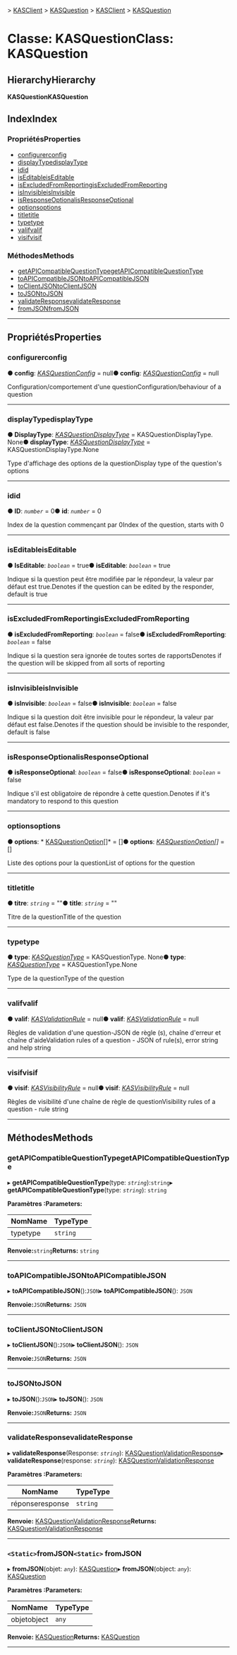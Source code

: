 <span data-ttu-id="bce49-101">[](../README.md) > [KASClient](../modules/kasclient.md) > [KASQuestion](../classes/kasclient.kasquestion.md)</span><span class="sxs-lookup"><span data-stu-id="bce49-101">[](../README.md) > [KASClient](../modules/kasclient.md) > [KASQuestion](../classes/kasclient.kasquestion.md)</span></span>

# <a name="class-kasquestion"></a><span data-ttu-id="bce49-102">Classe: KASQuestion</span><span class="sxs-lookup"><span data-stu-id="bce49-102">Class: KASQuestion</span></span>

## <a name="hierarchy"></a><span data-ttu-id="bce49-103">Hierarchy</span><span class="sxs-lookup"><span data-stu-id="bce49-103">Hierarchy</span></span>

<span data-ttu-id="bce49-104">**KASQuestion**</span><span class="sxs-lookup"><span data-stu-id="bce49-104">**KASQuestion**</span></span>

## <a name="index"></a><span data-ttu-id="bce49-105">Index</span><span class="sxs-lookup"><span data-stu-id="bce49-105">Index</span></span>

### <a name="properties"></a><span data-ttu-id="bce49-106">Propriétés</span><span class="sxs-lookup"><span data-stu-id="bce49-106">Properties</span></span>

* [<span data-ttu-id="bce49-107">configurer</span><span class="sxs-lookup"><span data-stu-id="bce49-107">config</span></span>](kasclient.kasquestion.md#config)
* [<span data-ttu-id="bce49-108">displayType</span><span class="sxs-lookup"><span data-stu-id="bce49-108">displayType</span></span>](kasclient.kasquestion.md#displaytype)
* [<span data-ttu-id="bce49-109">id</span><span class="sxs-lookup"><span data-stu-id="bce49-109">id</span></span>](kasclient.kasquestion.md#id)
* [<span data-ttu-id="bce49-110">isEditable</span><span class="sxs-lookup"><span data-stu-id="bce49-110">isEditable</span></span>](kasclient.kasquestion.md#iseditable)
* [<span data-ttu-id="bce49-111">isExcludedFromReporting</span><span class="sxs-lookup"><span data-stu-id="bce49-111">isExcludedFromReporting</span></span>](kasclient.kasquestion.md#isexcludedfromreporting)
* [<span data-ttu-id="bce49-112">isInvisible</span><span class="sxs-lookup"><span data-stu-id="bce49-112">isInvisible</span></span>](kasclient.kasquestion.md#isinvisible)
* [<span data-ttu-id="bce49-113">isResponseOptional</span><span class="sxs-lookup"><span data-stu-id="bce49-113">isResponseOptional</span></span>](kasclient.kasquestion.md#isresponseoptional)
* [<span data-ttu-id="bce49-114">options</span><span class="sxs-lookup"><span data-stu-id="bce49-114">options</span></span>](kasclient.kasquestion.md#options)
* [<span data-ttu-id="bce49-115">title</span><span class="sxs-lookup"><span data-stu-id="bce49-115">title</span></span>](kasclient.kasquestion.md#title)
* [<span data-ttu-id="bce49-116">type</span><span class="sxs-lookup"><span data-stu-id="bce49-116">type</span></span>](kasclient.kasquestion.md#type)
* [<span data-ttu-id="bce49-117">valif</span><span class="sxs-lookup"><span data-stu-id="bce49-117">valif</span></span>](kasclient.kasquestion.md#valif)
* [<span data-ttu-id="bce49-118">visif</span><span class="sxs-lookup"><span data-stu-id="bce49-118">visif</span></span>](kasclient.kasquestion.md#visif)
### <a name="methods"></a><span data-ttu-id="bce49-119">Méthodes</span><span class="sxs-lookup"><span data-stu-id="bce49-119">Methods</span></span>

* [<span data-ttu-id="bce49-120">getAPICompatibleQuestionType</span><span class="sxs-lookup"><span data-stu-id="bce49-120">getAPICompatibleQuestionType</span></span>](kasclient.kasquestion.md#getapicompatiblequestiontype)
* [<span data-ttu-id="bce49-121">toAPICompatibleJSON</span><span class="sxs-lookup"><span data-stu-id="bce49-121">toAPICompatibleJSON</span></span>](kasclient.kasquestion.md#toapicompatiblejson)
* [<span data-ttu-id="bce49-122">toClientJSON</span><span class="sxs-lookup"><span data-stu-id="bce49-122">toClientJSON</span></span>](kasclient.kasquestion.md#toclientjson)
* [<span data-ttu-id="bce49-123">toJSON</span><span class="sxs-lookup"><span data-stu-id="bce49-123">toJSON</span></span>](kasclient.kasquestion.md#tojson)
* [<span data-ttu-id="bce49-124">validateResponse</span><span class="sxs-lookup"><span data-stu-id="bce49-124">validateResponse</span></span>](kasclient.kasquestion.md#validateresponse)
* [<span data-ttu-id="bce49-125">fromJSON</span><span class="sxs-lookup"><span data-stu-id="bce49-125">fromJSON</span></span>](kasclient.kasquestion.md#fromjson)

---

## <a name="properties"></a><span data-ttu-id="bce49-126">Propriétés</span><span class="sxs-lookup"><span data-stu-id="bce49-126">Properties</span></span>

<a id="config"></a>

###  <a name="config"></a><span data-ttu-id="bce49-127">configurer</span><span class="sxs-lookup"><span data-stu-id="bce49-127">config</span></span>

<span data-ttu-id="bce49-128">**● config**: *[KASQuestionConfig](kasclient.kasquestionconfig.md)* = null</span><span class="sxs-lookup"><span data-stu-id="bce49-128">**● config**: *[KASQuestionConfig](kasclient.kasquestionconfig.md)* =  null</span></span>

<span data-ttu-id="bce49-129">Configuration/comportement d'une question</span><span class="sxs-lookup"><span data-stu-id="bce49-129">Configuration/behaviour of a question</span></span>

___

<a id="displaytype"></a>

###  <a name="displaytype"></a><span data-ttu-id="bce49-130">displayType</span><span class="sxs-lookup"><span data-stu-id="bce49-130">displayType</span></span>

<span data-ttu-id="bce49-131">**● DisplayType**: *[KASQuestionDisplayType](../enums/kasclient.kasquestiondisplaytype.md)* = KASQuestionDisplayType. None</span><span class="sxs-lookup"><span data-stu-id="bce49-131">**● displayType**: *[KASQuestionDisplayType](../enums/kasclient.kasquestiondisplaytype.md)* =  KASQuestionDisplayType.None</span></span>

<span data-ttu-id="bce49-132">Type d'affichage des options de la question</span><span class="sxs-lookup"><span data-stu-id="bce49-132">Display type of the question's options</span></span>

___

<a id="id"></a>

###  <a name="id"></a><span data-ttu-id="bce49-133">id</span><span class="sxs-lookup"><span data-stu-id="bce49-133">id</span></span>

<span data-ttu-id="bce49-134">**● ID**: *`number`* = 0</span><span class="sxs-lookup"><span data-stu-id="bce49-134">**● id**: *`number`* = 0</span></span>

<span data-ttu-id="bce49-135">Index de la question commençant par 0</span><span class="sxs-lookup"><span data-stu-id="bce49-135">Index of the question, starts with 0</span></span>

___

<a id="iseditable"></a>

###  <a name="iseditable"></a><span data-ttu-id="bce49-136">isEditable</span><span class="sxs-lookup"><span data-stu-id="bce49-136">isEditable</span></span>

<span data-ttu-id="bce49-137">**● IsEditable**: *`boolean`* = true</span><span class="sxs-lookup"><span data-stu-id="bce49-137">**● isEditable**: *`boolean`* = true</span></span>

<span data-ttu-id="bce49-138">Indique si la question peut être modifiée par le répondeur, la valeur par défaut est true.</span><span class="sxs-lookup"><span data-stu-id="bce49-138">Denotes if the question can be edited by the responder, default is true</span></span>

___

<a id="isexcludedfromreporting"></a>

###  <a name="isexcludedfromreporting"></a><span data-ttu-id="bce49-139">isExcludedFromReporting</span><span class="sxs-lookup"><span data-stu-id="bce49-139">isExcludedFromReporting</span></span>

<span data-ttu-id="bce49-140">**● isExcludedFromReporting**: *`boolean`* = false</span><span class="sxs-lookup"><span data-stu-id="bce49-140">**● isExcludedFromReporting**: *`boolean`* = false</span></span>

<span data-ttu-id="bce49-141">Indique si la question sera ignorée de toutes sortes de rapports</span><span class="sxs-lookup"><span data-stu-id="bce49-141">Denotes if the question will be skipped from all sorts of reporting</span></span>

___

<a id="isinvisible"></a>

###  <a name="isinvisible"></a><span data-ttu-id="bce49-142">isInvisible</span><span class="sxs-lookup"><span data-stu-id="bce49-142">isInvisible</span></span>

<span data-ttu-id="bce49-143">**● isInvisible**: *`boolean`* = false</span><span class="sxs-lookup"><span data-stu-id="bce49-143">**● isInvisible**: *`boolean`* = false</span></span>

<span data-ttu-id="bce49-144">Indique si la question doit être invisible pour le répondeur, la valeur par défaut est false.</span><span class="sxs-lookup"><span data-stu-id="bce49-144">Denotes if the question should be invisible to the responder, default is false</span></span>

___

<a id="isresponseoptional"></a>

###  <a name="isresponseoptional"></a><span data-ttu-id="bce49-145">isResponseOptional</span><span class="sxs-lookup"><span data-stu-id="bce49-145">isResponseOptional</span></span>

<span data-ttu-id="bce49-146">**● isResponseOptional**: *`boolean`* = false</span><span class="sxs-lookup"><span data-stu-id="bce49-146">**● isResponseOptional**: *`boolean`* = false</span></span>

<span data-ttu-id="bce49-147">Indique s'il est obligatoire de répondre à cette question.</span><span class="sxs-lookup"><span data-stu-id="bce49-147">Denotes if it's mandatory to respond to this question</span></span>

___

<a id="options"></a>

###  <a name="options"></a><span data-ttu-id="bce49-148">options</span><span class="sxs-lookup"><span data-stu-id="bce49-148">options</span></span>

<span data-ttu-id="bce49-149">**● options**: \* [KASQuestionOption](kasclient.kasquestionoption.md)[]\* = []</span><span class="sxs-lookup"><span data-stu-id="bce49-149">**● options**: *[KASQuestionOption](kasclient.kasquestionoption.md)[]* =  []</span></span>

<span data-ttu-id="bce49-150">Liste des options pour la question</span><span class="sxs-lookup"><span data-stu-id="bce49-150">List of options for the question</span></span>

___

<a id="title"></a>

###  <a name="title"></a><span data-ttu-id="bce49-151">title</span><span class="sxs-lookup"><span data-stu-id="bce49-151">title</span></span>

<span data-ttu-id="bce49-152">**● titre**: *`string`* = ""</span><span class="sxs-lookup"><span data-stu-id="bce49-152">**● title**: *`string`* = ""</span></span>

<span data-ttu-id="bce49-153">Titre de la question</span><span class="sxs-lookup"><span data-stu-id="bce49-153">Title of the question</span></span>

___

<a id="type"></a>

###  <a name="type"></a><span data-ttu-id="bce49-154">type</span><span class="sxs-lookup"><span data-stu-id="bce49-154">type</span></span>

<span data-ttu-id="bce49-155">**● type**: *[KASQuestionType](../enums/kasclient.kasquestiontype.md)* = KASQuestionType. None</span><span class="sxs-lookup"><span data-stu-id="bce49-155">**● type**: *[KASQuestionType](../enums/kasclient.kasquestiontype.md)* =  KASQuestionType.None</span></span>

<span data-ttu-id="bce49-156">Type de la question</span><span class="sxs-lookup"><span data-stu-id="bce49-156">Type of the question</span></span>

___

<a id="valif"></a>

###  <a name="valif"></a><span data-ttu-id="bce49-157">valif</span><span class="sxs-lookup"><span data-stu-id="bce49-157">valif</span></span>

<span data-ttu-id="bce49-158">**● valif**: *[KASValidationRule](kasclient.kasvalidationrule.md)* = null</span><span class="sxs-lookup"><span data-stu-id="bce49-158">**● valif**: *[KASValidationRule](kasclient.kasvalidationrule.md)* =  null</span></span>

<span data-ttu-id="bce49-159">Règles de validation d'une question-JSON de règle (s), chaîne d'erreur et chaîne d'aide</span><span class="sxs-lookup"><span data-stu-id="bce49-159">Validation rules of a question - JSON of rule(s), error string and help string</span></span>

___

<a id="visif"></a>

###  <a name="visif"></a><span data-ttu-id="bce49-160">visif</span><span class="sxs-lookup"><span data-stu-id="bce49-160">visif</span></span>

<span data-ttu-id="bce49-161">**● visif**: *[KASVisibilityRule](kasclient.kasvisibilityrule.md)* = null</span><span class="sxs-lookup"><span data-stu-id="bce49-161">**● visif**: *[KASVisibilityRule](kasclient.kasvisibilityrule.md)* =  null</span></span>

<span data-ttu-id="bce49-162">Règles de visibilité d'une chaîne de règle de question</span><span class="sxs-lookup"><span data-stu-id="bce49-162">Visibility rules of a question - rule string</span></span>

___

## <a name="methods"></a><span data-ttu-id="bce49-163">Méthodes</span><span class="sxs-lookup"><span data-stu-id="bce49-163">Methods</span></span>

<a id="getapicompatiblequestiontype"></a>

###  <a name="getapicompatiblequestiontype"></a><span data-ttu-id="bce49-164">getAPICompatibleQuestionType</span><span class="sxs-lookup"><span data-stu-id="bce49-164">getAPICompatibleQuestionType</span></span>

<span data-ttu-id="bce49-165">▸ **getAPICompatibleQuestionType**(type: *`string`*):`string`</span><span class="sxs-lookup"><span data-stu-id="bce49-165">▸ **getAPICompatibleQuestionType**(type: *`string`*): `string`</span></span>

<span data-ttu-id="bce49-166">**Paramètres :**</span><span class="sxs-lookup"><span data-stu-id="bce49-166">**Parameters:**</span></span>

| <span data-ttu-id="bce49-167">Nom</span><span class="sxs-lookup"><span data-stu-id="bce49-167">Name</span></span> | <span data-ttu-id="bce49-168">Type</span><span class="sxs-lookup"><span data-stu-id="bce49-168">Type</span></span> |
| ------ | ------ |
| <span data-ttu-id="bce49-169">type</span><span class="sxs-lookup"><span data-stu-id="bce49-169">type</span></span> | `string` |

<span data-ttu-id="bce49-170">**Renvoie:**`string`</span><span class="sxs-lookup"><span data-stu-id="bce49-170">**Returns:** `string`</span></span>

___

<a id="toapicompatiblejson"></a>

###  <a name="toapicompatiblejson"></a><span data-ttu-id="bce49-171">toAPICompatibleJSON</span><span class="sxs-lookup"><span data-stu-id="bce49-171">toAPICompatibleJSON</span></span>

<span data-ttu-id="bce49-172">▸ **toAPICompatibleJSON**():`JSON`</span><span class="sxs-lookup"><span data-stu-id="bce49-172">▸ **toAPICompatibleJSON**(): `JSON`</span></span>

<span data-ttu-id="bce49-173">**Renvoie:**`JSON`</span><span class="sxs-lookup"><span data-stu-id="bce49-173">**Returns:** `JSON`</span></span>

___

<a id="toclientjson"></a>

###  <a name="toclientjson"></a><span data-ttu-id="bce49-174">toClientJSON</span><span class="sxs-lookup"><span data-stu-id="bce49-174">toClientJSON</span></span>

<span data-ttu-id="bce49-175">▸ **toClientJSON**():`JSON`</span><span class="sxs-lookup"><span data-stu-id="bce49-175">▸ **toClientJSON**(): `JSON`</span></span>

<span data-ttu-id="bce49-176">**Renvoie:**`JSON`</span><span class="sxs-lookup"><span data-stu-id="bce49-176">**Returns:** `JSON`</span></span>

___

<a id="tojson"></a>

###  <a name="tojson"></a><span data-ttu-id="bce49-177">toJSON</span><span class="sxs-lookup"><span data-stu-id="bce49-177">toJSON</span></span>

<span data-ttu-id="bce49-178">▸ **toJSON**():`JSON`</span><span class="sxs-lookup"><span data-stu-id="bce49-178">▸ **toJSON**(): `JSON`</span></span>

<span data-ttu-id="bce49-179">**Renvoie:**`JSON`</span><span class="sxs-lookup"><span data-stu-id="bce49-179">**Returns:** `JSON`</span></span>

___

<a id="validateresponse"></a>

###  <a name="validateresponse"></a><span data-ttu-id="bce49-180">validateResponse</span><span class="sxs-lookup"><span data-stu-id="bce49-180">validateResponse</span></span>

<span data-ttu-id="bce49-181">▸ **validateResponse**(Response: *`string`*): [KASQuestionValidationResponse](kasclient.kasquestionvalidationresponse.md)</span><span class="sxs-lookup"><span data-stu-id="bce49-181">▸ **validateResponse**(response: *`string`*): [KASQuestionValidationResponse](kasclient.kasquestionvalidationresponse.md)</span></span>

<span data-ttu-id="bce49-182">**Paramètres :**</span><span class="sxs-lookup"><span data-stu-id="bce49-182">**Parameters:**</span></span>

| <span data-ttu-id="bce49-183">Nom</span><span class="sxs-lookup"><span data-stu-id="bce49-183">Name</span></span> | <span data-ttu-id="bce49-184">Type</span><span class="sxs-lookup"><span data-stu-id="bce49-184">Type</span></span> |
| ------ | ------ |
| <span data-ttu-id="bce49-185">réponse</span><span class="sxs-lookup"><span data-stu-id="bce49-185">response</span></span> | `string` |

<span data-ttu-id="bce49-186">**Renvoie:** [KASQuestionValidationResponse](kasclient.kasquestionvalidationresponse.md)</span><span class="sxs-lookup"><span data-stu-id="bce49-186">**Returns:** [KASQuestionValidationResponse](kasclient.kasquestionvalidationresponse.md)</span></span>

___

<a id="fromjson"></a>

### <a name="static-fromjson"></a><span data-ttu-id="bce49-187">`<Static>`fromJSON</span><span class="sxs-lookup"><span data-stu-id="bce49-187">`<Static>` fromJSON</span></span>

<span data-ttu-id="bce49-188">▸ **fromJSON**(objet: *`any`*): [KASQuestion](kasclient.kasquestion.md)</span><span class="sxs-lookup"><span data-stu-id="bce49-188">▸ **fromJSON**(object: *`any`*): [KASQuestion](kasclient.kasquestion.md)</span></span>

<span data-ttu-id="bce49-189">**Paramètres :**</span><span class="sxs-lookup"><span data-stu-id="bce49-189">**Parameters:**</span></span>

| <span data-ttu-id="bce49-190">Nom</span><span class="sxs-lookup"><span data-stu-id="bce49-190">Name</span></span> | <span data-ttu-id="bce49-191">Type</span><span class="sxs-lookup"><span data-stu-id="bce49-191">Type</span></span> |
| ------ | ------ |
| <span data-ttu-id="bce49-192">objet</span><span class="sxs-lookup"><span data-stu-id="bce49-192">object</span></span> | `any` |

<span data-ttu-id="bce49-193">**Renvoie:** [KASQuestion](kasclient.kasquestion.md)</span><span class="sxs-lookup"><span data-stu-id="bce49-193">**Returns:** [KASQuestion](kasclient.kasquestion.md)</span></span>

___

